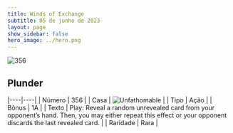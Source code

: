 ```yaml
---
title: Winds of Exchange
subtitle: 05 de junho de 2023
layout: page
show_sidebar: false
hero_image: ../hero.png
---
```


![356](https://mastervault-storage-prod.s3.amazonaws.com/media/card_front/en/600_356_614b88ee0a04_en.png)


## Plunder

|----|----|
| Número | 356 |
| Casa | ![Unfathomable](https://archonarcana.com/images/thumb/1/10/Unfathomable.png/22px-Unfathomable.png "Abissais") |
| Tipo | Ação |
| Bônus | 1A |
| Texto | Play: Reveal a random unrevealed card from your opponent’s hand. Then, you may either repeat this effect or your opponent discards the last revealed card. |
| Raridade | Rara |
